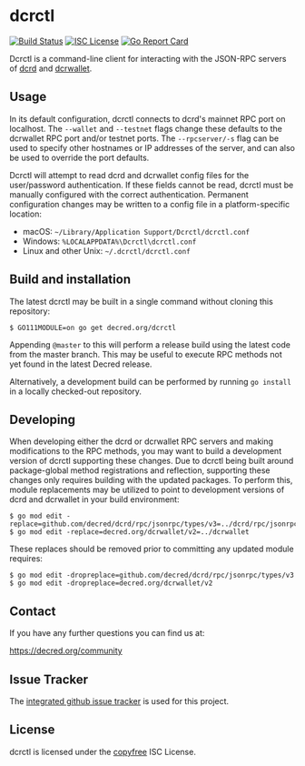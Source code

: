 dcrctl
======

[![Build Status](https://github.com/decred/dcrctl/workflows/Build%20and%20Test/badge.svg)](https://github.com/decred/dcrctl/actions)
[![ISC License](https://img.shields.io/badge/license-ISC-blue.svg)](http://copyfree.org)
[![Go Report Card](https://goreportcard.com/badge/github.com/decred/dcrctl)](https://goreportcard.com/report/github.com/decred/dcrctl)

Dcrctl is a command-line client for interacting with the JSON-RPC servers of
[dcrd](https://github.com/decred/dcrd) and
[dcrwallet](https://github.com/decred/dcrwallet).

## Usage

In its default configuration, dcrctl connects to dcrd's mainnet RPC port on
localhost.  The `--wallet` and `--testnet` flags change these defaults to the
dcrwallet RPC port and/or testnet ports.  The `--rpcserver/-s` flag can be used
to specify other hostnames or IP addresses of the server, and can also be used
to override the port defaults.

Dcrctl will attempt to read dcrd and dcrwallet config files for the
user/password authentication.  If these fields cannot be read, dcrctl must be
manually configured with the correct authentication.  Permanent configuration
changes may be written to a config file in a platform-specific location:

* macOS: `~/Library/Application Support/Dcrctl/dcrctl.conf`
* Windows: `%LOCALAPPDATA%\Dcrctl\dcrctl.conf`
* Linux and other Unix: `~/.dcrctl/dcrctl.conf`

## Build and installation

The latest dcrctl may be built in a single command without cloning this
repository:

```
$ GO111MODULE=on go get decred.org/dcrctl
```

Appending `@master` to this will perform a release build using the latest code
from the master branch.  This may be useful to execute RPC methods not yet found
in the latest Decred release.

Alternatively, a development build can be performed by running `go install` in a
locally checked-out repository.

## Developing

When developing either the dcrd or dcrwallet RPC servers and making
modifications to the RPC methods, you may want to build a development version of
dcrctl supporting these changes.  Due to dcrctl being built around
package-global method registrations and reflection, supporting these changes
only requires building with the updated packages.  To perform this, module
replacements may be utilized to point to development versions of dcrd and
dcrwallet in your build environment:

```
$ go mod edit -replace=github.com/decred/dcrd/rpc/jsonrpc/types/v3=../dcrd/rpc/jsonrpc/types
$ go mod edit -replace=decred.org/dcrwallet/v2=../dcrwallet
```

These replaces should be removed prior to committing any updated module
requires:

```
$ go mod edit -dropreplace=github.com/decred/dcrd/rpc/jsonrpc/types/v3
$ go mod edit -dropreplace=decred.org/dcrwallet/v2
```

## Contact

If you have any further questions you can find us at:

https://decred.org/community

## Issue Tracker

The [integrated github issue tracker](https://github.com/decred/dcrctl/issues)
is used for this project.

## License

dcrctl is licensed under the [copyfree](http://copyfree.org) ISC License.
